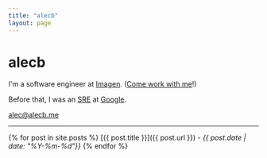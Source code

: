 ```yaml
---
title: "alecb"
layout: page
---
```

# alecb

I'm a software engineer at [Imagen](https://imagen.ai). ([Come work with me](https://imagen.ai/careers)!)

Before that, I was an [SRE](https://google.com/sre) at  [Google](https://google.com/about).

<i class="fa fa-envelope" aria-hidden="true"></i> <alec@alecb.me>  

---

{% for post in site.posts %}
  [{{ post.title }}]({{ post.url }}) - <i>{{ post.date | date: "%Y-%m-%d"}}</i>
{% endfor %}
